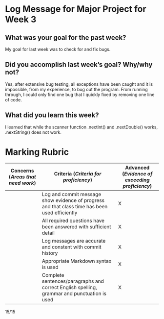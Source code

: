# Log Message for Major Project for Week 3
## What was your goal for the past week?
My goal for last week was to check for and fix bugs.
## Did you accomplish last week’s goal? Why/why not?
Yes, after extensive bug testing, all exceptions have been caught and it is impossible, from my experience, to bug out the program. From running through, I could only find one bug that I quickly fixed by removing one line of code.
## What did you learn this week?
I learned that while the scanner function .nextInt() and .nextDouble() works, .nextString() does not work.

# Marking Rubric

| Concerns (_Areas that need work_) | Criteria (_Criteria for proficiency_) | Advanced (_Evidence of exceeding proficiency_) |
| ---                               | ---                                   | ---                                            |
| | Log and commit message show evidence of progress and that class time has been used efficiently | X |
| | All required questions have been answered with sufficient detail | X |
| | Log messages are accurate and constent with commit history |  X |
| | Appropriate Markdown syntax is used | X |
| | Complete sentences/paragraphs and correct English spelling, grammar and punctuation is used | X  |

15/15
